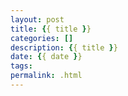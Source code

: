 ```yaml
---
layout: post
title: {{ title }}
categories: []
description: {{ title }}
date: {{ date }}
tags:
permalink: .html
---
```


